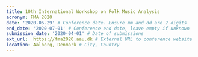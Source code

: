 ```yaml
---
title: 10th International Workshop on Folk Music Analysis
acronym: FMA 2020
date: '2020-06-29' # Conference date. Ensure mm and dd are 2 digits
end_date: '2020-07-01' # Conference end date, leave empty if unknown
submission_date: '2020-04-01' # Date of submissions
ext_url:  https://fma2020.aau.dk # External URL to conference website
location: Aalborg, Denmark # City, Country
---
```

